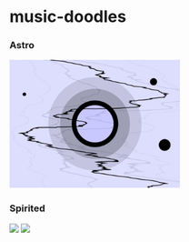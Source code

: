 # music-doodles

### Astro

<img src="https://raw.githubusercontent.com/sophiavanvalkenburg/music-doodles/master/astro.gif" width="300">

### Spirited

<img src="https://raw.githubusercontent.com/sophiavanvalkenburg/music-doodles/master/spirited-concentric-squares.gif" width="300"> <img src="https://raw.githubusercontent.com/sophiavanvalkenburg/music-doodles/master/spirited-diagonal-cube-wave.gif" width="300">
